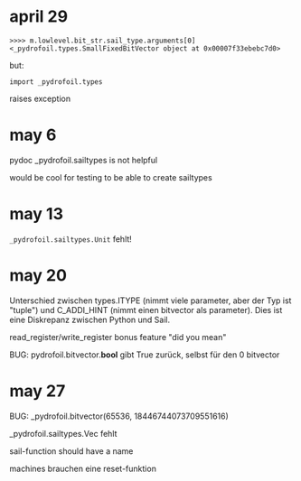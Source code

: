 
# april 29

```
>>>> m.lowlevel.bit_str.sail_type.arguments[0]
<_pydrofoil.types.SmallFixedBitVector object at 0x00007f33ebebc7d0>
```

but:

```
import _pydrofoil.types
```

raises exception

# may 6

pydoc _pydrofoil.sailtypes is not helpful

would be cool for testing to be able to create sailtypes

# may 13

`_pydrofoil.sailtypes.Unit` fehlt!

# may 20

Unterschied zwischen types.ITYPE (nimmt viele parameter, aber der Typ ist "tuple") und C_ADDI_HINT (nimmt einen bitvector als parameter). Dies ist eine Diskrepanz zwischen Python und Sail.

read_register/write_register bonus feature "did you mean"

BUG: pydrofoil.bitvector.__bool__ gibt True zurück, selbst für den 0 bitvector

# may 27

BUG: _pydrofoil.bitvector(65536, 18446744073709551616)

_pydrofoil.sailtypes.Vec fehlt

sail-function should have a name

machines brauchen eine reset-funktion
